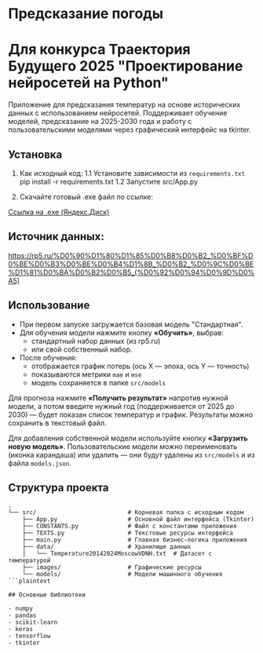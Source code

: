 # Предсказание погоды
# Для конкурса Траектория Будущего 2025 "Проектирование нейросетей на Python"

Приложение для предсказания температур на основе исторических данных с использованием нейросетей. Поддерживает обучение моделей, предсказание на 2025-2030 года и работу с пользовательскими моделями через графический интерфейс на tkinter.

## Установка

1. Как исходный код:
1.1 Установите зависимости из `requirements.txt` pip install -r requirements.txt
1.2 Запустите src/App.py

2. Скачайте готовый .exe файл по ссылке:

[Ссылка на .exe (Яндекс.Диск)](https://disk.yandex.ru/d/7syoK7R71PYr-g)

## Источник данных:
https://rp5.ru/%D0%90%D1%80%D1%85%D0%B8%D0%B2_%D0%BF%D0%BE%D0%B3%D0%BE%D0%B4%D1%8B_%D0%B2_%D0%9C%D0%BE%D1%81%D0%BA%D0%B2%D0%B5_(%D0%92%D0%94%D0%9D%D0%A5)

## Использование

- При первом запуске загружается базовая модель "Стандартная".
- Для обучения модели нажмите кнопку **«Обучить»**, выбрав:
  - стандартный набор данных (из rp5.ru)
  - или свой собственный набор.
- После обучения:
  - отображается график потерь (ось X — эпоха, ось Y — точность)
  - показываются метрики `mae` и `mse`
  - модель сохраняется в папке `src/models`

Для прогноза нажмите **«Получить результат»** напротив нужной модели, а потом введите нужный год (поддерживается от 2025 до 2030) — будет показан список температур и график. Результаты можно сохранить в текстовый файл.

Для добавления собственной модели используйте кнопку **«Загрузить новую модель»**. Пользовательские модели можно переименовать (иконка карандаша) или удалить — они будут удалены из `src/models` и из файла `models.json`.

## Структура проекта

```plaintext
.
└── src/                          # Корневая папка с исходным кодом
    ├── App.py                    # Основной файл интерфейса (Tkinter)
    ├── CONSTANTS.py              # Файл с константами приложения
    ├── TEXTS.py                  # Текстовые ресурсы интерфейса
    ├── main.py                   # Главная бизнес-логика приложения
    ├── data/                     # Хранилище данных
    │   └── Temperature20142024MoscowVDNH.txt  # Датасет с температурой
    ├── images/                   # Графические ресурсы
    └── models/                   # Модели машинного обучения
```plaintext

## Основные библиотеки

- numpy
- pandas
- scikit-learn
- keras
- tensorflow
- tkinter
